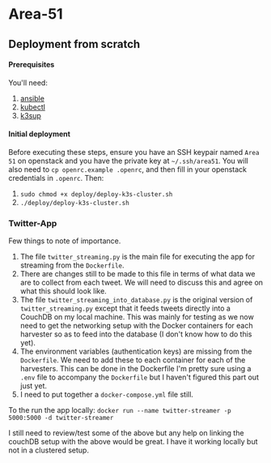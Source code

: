 # Area-51

## Deployment from scratch
#### Prerequisites
You'll need:
 1. [ansible](https://docs.ansible.com/ansible/latest/installation_guide/intro_installation.html)
 2. [kubectl](https://kubernetes.io/docs/tasks/tools/)
 3. [k3sup](https://github.com/alexellis/k3sup#download-k3sup-tldr)

#### Initial deployment
Before executing these steps, ensure you have an SSH keypair named `Area 51` on openstack and you have the private key at `~/.ssh/area51`. You will also need to `cp openrc.example .openrc`, and then fill in your openstack credentials in `.openrc`. Then:
 1. `sudo chmod +x deploy/deploy-k3s-cluster.sh`
 2. `./deploy/deploy-k3s-cluster.sh`



### Twitter-App 

Few things to note of importance. 

1. The file `twitter_streaming.py` is the main file for executing the app for streaming from the `Dockerfile`. 
2. There are changes still to be made to this file in terms of what data we are to collect from each tweet. We will need to discuss this and agree on what this should look like. 
3. The file `twitter_streaming_into_database.py` is the original version of `twitter_streaming.py` except that it feeds tweets directly into a CouchDB on my local machine. This was mainly for testing as we now need to get the networking setup with the Docker containers for each harvester so as to feed into the database (I don't know how to do this yet).
4. The environment variables (authentication keys) are missing from the `Dockerfile`. We need to add these to each container for each of the harvesters. This can be done in the Dockerfile I'm pretty sure using a `.env` file to accompany the `Dockerfile` but I haven't figured this part out just yet. 
5. I need to put together a `docker-compose.yml` file still. 

To the run the app locally: `docker run --name twitter-streamer -p 5000:5000 -d twitter-streamer`

I still need to review/test some of the above but any help on linking the couchDB setup with the above would be great. I have it working locally but not in a clustered setup. 



